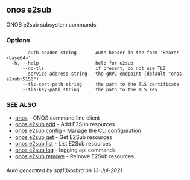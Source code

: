 ## onos e2sub

ONOS e2sub subsystem commands

### Options

```
      --auth-header string       Auth header in the form 'Bearer <base64>'
  -h, --help                     help for e2sub
      --no-tls                   if present, do not use TLS
      --service-address string   the gRPC endpoint (default "onos-e2sub:5150")
      --tls-cert-path string     the path to the TLS certificate
      --tls-key-path string      the path to the TLS key
```

### SEE ALSO

* [onos](onos.md)	 - ONOS command line client
* [onos e2sub add](onos_e2sub_add.md)	 - Add E2Sub resources
* [onos e2sub config](onos_e2sub_config.md)	 - Manage the CLI configuration
* [onos e2sub get](onos_e2sub_get.md)	 - Get E2Sub resources
* [onos e2sub list](onos_e2sub_list.md)	 - List E2Sub resources
* [onos e2sub log](onos_e2sub_log.md)	 - logging api commands
* [onos e2sub remove](onos_e2sub_remove.md)	 - Remove E2Sub resources

###### Auto generated by spf13/cobra on 13-Jul-2021
